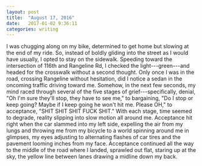 ```yaml
---
layout: post
title:  "August 17, 2016"
date:   2017-01-02 9:36:11
categories: writing
---
```


I was chugging along on my bike, determined to get home but slowing at the end of my ride. So, instead of boldly gliding into the street as I would have usually, I opted to stay on the sidewalk. Speeding toward the intersection of 116th and Rangeline Rd, I checked the light---green---and headed for the crosswalk without a second thought. Only once I was in the road, crossing Rangeline without hesitation, did I notice a sedan in the oncoming traffic driving toward me. Somehow, in the next few seconds, my mind raced through several of the five stages of grief---specifically, denial, "Oh I'm sure they'll stop, they have to see me," to bargaining, "Do I stop or keep going? Maybe if I keep going he won't hit me. Please OH," to acceptance, "SHIT SHIT SHIT FUCK SHIT." With each stage, time seemed to degrade, reality slipping into slow motion all around me. Acceptance hit right when the car slammed into my left side, expelling the air from my lungs and throwing me from my bicycle to a world spinning around me in glimpses, my eyes adjusting to alternating flashes of car tires and the pavement looming inches from my face. Acceptance continued all the way to the middle of the road where I landed, sprawled out flat, staring up at the sky, the yellow line between lanes drawing a midline down my back.